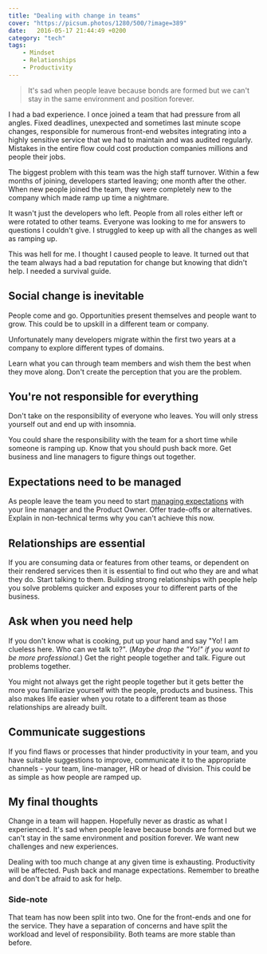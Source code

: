 ```yaml
---
title: "Dealing with change in teams"
cover: "https://picsum.photos/1280/500/?image=389"
date:   2016-05-17 21:44:49 +0200
category: "tech"
tags:
    - Mindset
    - Relationships
    - Productivity
---
```


> It's sad when people leave because bonds are formed but we can't stay in the
  same environment and position forever.

I had a bad experience. I once joined a team that had pressure from all angles.
Fixed deadlines, unexpected and sometimes last minute scope changes,
responsible for numerous front-end websites integrating into a highly sensitive
service that we had to maintain and was audited regularly.
Mistakes in the entire flow could cost production companies millions and
people their jobs.

The biggest problem with this team was the high staff turnover. Within a few
months of joining, developers started leaving; one month after the other. When new
people joined the team, they were completely new to the company which made
ramp up time a nightmare.

It wasn't just the developers who left. People from all roles either left or
were rotated to other teams. Everyone was looking to me for answers to
questions I couldn't give. I struggled to keep up with all the changes as well
as ramping up.

This was hell for me. I thought I caused people to leave. It turned out that
the team always had a bad reputation for change but knowing that didn't help.
I needed a survival guide.

## Social change is inevitable
People come and go. Opportunities present themselves and people want to grow.
This could be to upskill in a different team or company.

Unfortunately many developers migrate within the first two years
at a company to explore different types of domains.

Learn what you can through team members and wish them the best when they
move along. Don't create the perception that you are the problem.

## You're not responsible for everything
Don't take on the responsibility of everyone who leaves. You will only stress
yourself out and end up with insomnia.

You could share the responsibility with the team for a short time while
someone is ramping up. Know that you should push back more. Get business and
line managers to figure things out together.

## Expectations need to be managed
As people leave the team you need to start
[managing expectations](/blog/manage-expectations) with your line manager and the
Product Owner. Offer trade-offs or alternatives. Explain in non-technical
terms why you can't achieve this now.

## Relationships are essential
If you are consuming data or features from other teams, or dependent on their
rendered services then it is essential to find out who they are and what they
do. Start talking to them. Building strong relationships with people help you
solve problems quicker and exposes your to different parts of the business.

## Ask when you need help
If you don't know what is cooking, put up your hand and say "Yo! I am clueless
here. Who can we talk to?". (*Maybe drop the "Yo!" if you want to be more
professional.*) Get the right people together and talk. Figure out problems
together.

You might not always get the right people together but it gets better the
more you familiarize yourself with the people, products and business. This also
makes life easier when you rotate to a different team as those relationships are
already built.

## Communicate suggestions
If you find flaws or processes that hinder productivity in your team,
and you have suitable suggestions to improve, communicate it to the appropriate
channels - your team, line-manager, HR or head of division. This could be as
simple as how people are ramped up.

## My final thoughts
Change in a team will happen. Hopefully never as drastic as what I experienced.
It's sad when people leave because bonds are formed but we can't stay in the
same environment and position forever. We want new challenges and
new experiences.

Dealing with too much change at any given time is exhausting. Productivity will
be affected. Push back and manage expectations. Remember to breathe
and don't be afraid to ask for help.

### Side-note
That team has now been split into two. One for the front-ends and one for the
service. They have a separation of concerns and have split the workload and
level of responsibility. Both teams are more stable than before.
